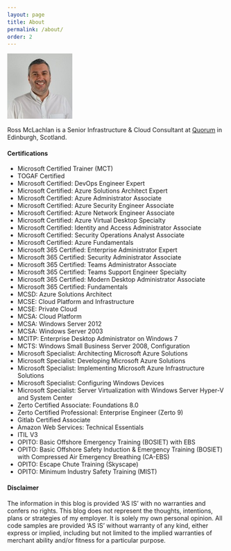 ```yaml
---
layout: page
title: About
permalink: /about/
order: 2
---
```

![Ross McLachlan](/assets/img/avatar.jpg)


Ross McLachlan is a Senior Infrastructure & Cloud Consultant at [Quorum](https://www.qnrl.com "Quorum") in Edinburgh, Scotland.

#### Certifications ####
- Microsoft Certified Trainer (MCT)
- TOGAF Certified
- Microsoft Certified: DevOps Engineer Expert
- Microsoft Certified: Azure Solutions Architect Expert
- Microsoft Certified: Azure Administrator Associate
- Microsoft Certified: Azure Security Engineer Associate
- Microsoft Certified: Azure Network Engineer Associate
- Microsoft Certified: Azure Virtual Desktop Specialty
- Microsoft Certified: Identity and Access Administrator Associate
- Microsoft Certified: Security Operations Analyst Associate
- Microsoft Certified: Azure Fundamentals
- Microsoft 365 Certified: Enterprise Administrator Expert
- Microsoft 365 Certified: Security Administrator Associate
- Microsoft 365 Certified: Teams Administrator Associate
- Microsoft 365 Certified: Teams Support Engineer Specialty
- Microsoft 365 Certified: Modern Desktop Administrator Associate
- Microsoft 365 Certified: Fundamentals
- MCSD: Azure Solutions Architect
- MCSE: Cloud Platform and Infrastructure
- MCSE: Private Cloud
- MCSA: Cloud Platform
- MCSA: Windows Server 2012
- MCSA: Windows Server 2003
- MCITP: Enterprise Desktop Administrator on Windows 7
- MCTS: Windows Small Business Server 2008, Configuration
- Microsoft Specialist: Architecting Microsoft Azure Solutions
- Microsoft Specialist: Developing Microsoft Azure Solutions
- Microsoft Specialist: Implementing Microsoft Azure Infrastructure Solutions
- Microsoft Specialist: Configuring Windows Devices
- Microsoft Specialist: Server Virtualization with Windows Server Hyper-V and System Center
- Zerto Certified Associate: Foundations 8.0
- Zerto Certified Professional: Enterprise Engineer (Zerto 9)
- Gitlab Certified Associate
- Amazon Web Services: Technical Essentials
- ITIL V3
- OPITO: Basic Offshore Emergency Training (BOSIET) with EBS
- OPITO: Basic Offshore Safety Induction & Emergency Training (BOSIET) with Compressed Air Emergency Breathing (CA-EBS)
- OPITO: Escape Chute Training (Skyscape)
- OPITO: Minimum Industry Safety Training (MIST)

#### Disclaimer ####

The information in this blog is provided ‘AS IS’ with no warranties and confers no rights. This blog does not represent the thoughts, intentions, plans or strategies of my employer. It is solely my own personal opinion. All code samples are provided ‘AS IS’ without warranty of any kind, either express or implied, including but not limited to the implied warranties of merchant ability and/or fitness for a particular purpose.
